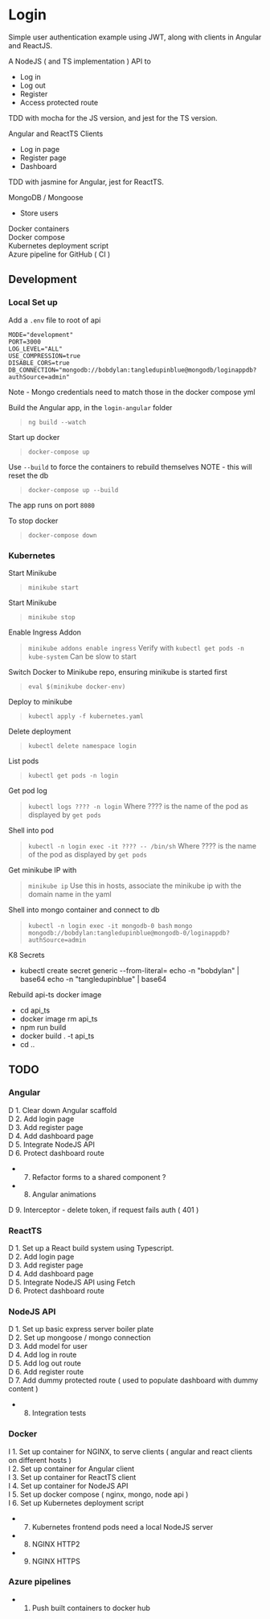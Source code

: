 # Login

Simple user authentication example using JWT, along with clients in Angular and ReactJS.

A NodeJS ( and TS implementation ) API to
- Log in
- Log out
- Register
- Access protected route<br/>

TDD with mocha for the JS version, and jest for the TS version.

Angular and ReactTS Clients
- Log in page
- Register page
- Dashboard<br/>

TDD with jasmine for Angular, jest for ReactTS.

MongoDB / Mongoose
- Store users

Docker containers<br/>
Docker compose<br/>
Kubernetes deployment script<br/>
Azure pipeline for GitHub ( CI )

## Development

### Local Set up

Add a `.env` file to root of api
```
MODE="development"
PORT=3000
LOG_LEVEL="ALL"
USE_COMPRESSION=true
DISABLE_CORS=true
DB_CONNECTION="mongodb://bobdylan:tangledupinblue@mongodb/loginappdb?authSource=admin"
```
Note - Mongo credentials need to match those in the docker compose yml

Build the Angular app, in the `login-angular` folder
>`ng build --watch`

Start up docker
>`docker-compose up`

Use `--build` to force the containers to rebuild themselves
NOTE - this will reset the db
>`docker-compose up --build`

The app runs on port `8080`

To stop docker
>`docker-compose down`

### Kubernetes

Start Minikube<br/>
>`minikube start`

Start Minikube<br/>
>`minikube stop`

Enable Ingress Addon
>`minikube addons enable ingress`
Verify with
>`kubectl get pods -n kube-system`
Can be slow to start

Switch Docker to Minikube repo, ensuring minikube is started first<br/>
>`eval $(minikube docker-env)`

Deploy to minikube
>`kubectl apply -f kubernetes.yaml`

Delete deployment
>`kubectl delete namespace login`

List pods
>`kubectl get pods -n login`

Get pod log
>`kubectl logs ???? -n login`
Where ???? is the name of the pod as displayed by `get pods`

Shell into pod
>`kubectl -n login exec -it ???? -- /bin/sh`
Where ???? is the name of the pod as displayed by `get pods`

Get minikube IP with
>`minikube ip`
Use this in hosts, associate the minikube ip with the domain name in the yaml

Shell into mongo container and connect to db
>`kubectl -n login exec -it mongodb-0 bash`
>`mongo mongodb://bobdylan:tangledupinblue@mongodb-0/loginappdb?authSource=admin`

K8 Secrets
- kubectl create secret generic <out> --from-literal=<in>
echo -n "bobdylan" | base64
echo -n "tangledupinblue" | base64

Rebuild api-ts docker image
- cd api_ts
- docker image rm api_ts
- npm run build
- docker build . -t api_ts
- cd ..

## TODO

### Angular

D 1. Clear down Angular scaffold<br/>
D 2. Add login page<br/>
D 3. Add register page<br/>
D 4. Add dashboard page<br/>
D 5. Integrate NodeJS API<br/>
D 6. Protect dashboard route<br/>
- 7. Refactor forms to a shared component ?
- 8. Angular animations

D 9. Interceptor - delete token, if request fails auth ( 401 )

### ReactTS

D 1. Set up a React build system using Typescript.<br/>
D 2. Add login page<br/>
D 3. Add register page<br/>
D 4. Add dashboard page<br/>
D 5. Integrate NodeJS API using Fetch<br/>
D 6. Protect dashboard route

### NodeJS API

D 1. Set up basic express server boiler plate<br/>
D 2. Set up mongoose / mongo connection<br/>
D 3. Add model for user<br/>
D 4. Add log in route<br/>
D 5. Add log out route<br/>
D 6. Add register route<br/>
D 7. Add dummy protected route ( used to populate dashboard with dummy content )<br/>
- 8. Integration tests

### Docker

I 1. Set up container for NGINX, to serve clients ( angular and react clients on different hosts )<br/>
I 2. Set up container for Angular client<br/>
I 3. Set up container for ReactTS client<br/>
I 4. Set up container for NodeJS API<br/>
I 5. Set up docker compose ( nginx, mongo, node api )<br/>
I 6. Set up Kubernetes deployment script
- 7. Kubernetes frontend pods need a local NodeJS server
- 8. NGINX HTTP2
- 9. NGINX HTTPS

### Azure pipelines

- 1. Push built containers to docker hub
